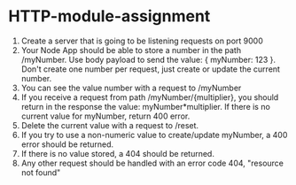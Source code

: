 # HTTP-module-assignment

1. Create a server that is going to be listening requests on port 9000
2. Your Node App should be able to store a number in the path /myNumber. Use body payload to send the value: { myNumber: 123 }. Don't create one number per request, just create or update the current number.
3. You can see the value number with a request to /myNumber
4. If you receive a request from path /myNumber/{multiplier}, you should return in the response the value: myNumber*multiplier. If there is no current value for myNumber, return 400 error.
5. Delete the current value with a request to /reset.
6. If you try to use a non-numeric value to create/update myNumber, a 400 error should be returned.
7. If there is no value stored, a 404 should be returned.
8. Any other request should be handled with an error code 404, "resource not found"
